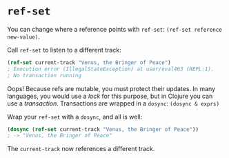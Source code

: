 # `ref-set`

You can change where a reference points with `ref-set`: `(ref-set reference new-value)`.

Call `ref-set` to listen to a different track:

```clj
(ref-set current-track "Venus, the Bringer of Peace")
; Execution error (IllegalStateException) at user/eval463 (REPL:1).
; No transaction running
```

Oops! Because refs are mutable, you must protect their updates. In many languages, you would use a _lock_ for this purpose, but in Clojure you can use a _transaction_. Transactions are wrapped in a `dosync`: `(dosync & exprs)`

Wrap your `ref-set` with a `dosync`, and all is well:

```clj
(dosync (ref-set current-track "Venus, the Bringer of Peace"))
; -> "Venus, the Bringer of Peace"
```

The `current-track` now references a different track.
